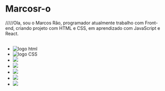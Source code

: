 # Marcosr-o
/////Ola, sou o Marcos Rão, programador atualmente trabalho com Front-end, criando projeto com HTML e CSS, em aprendizado com JavaScript e React.
<br>
<br>
- <img src="https://img.shields.io/badge/html5-%23E34F26.svg?style=for-the-badge&logo=html5&logoColor=white" alt="logo html"/>
- <img src="https://img.shields.io/badge/css3-%231572B6.svg?style=for-the-badge&logo=css3&logoColor=white" alt="logo CSS"/>
- <img src="https://img.shields.io/badge/javascript-%23323330.svg?style=for-the-badge&logo=javascript&logoColor=%23F7DF1E"/>
- <img src="https://img.shields.io/badge/Gmail-D14836?style=for-the-badge&logo=gmail&logoColor=white" /> <a href="marcosaugustorao@gmail.com"/>
- <img src="https://img.shields.io/badge/Instagram-%23E4405F.svg?style=for-the-badge&logo=Instagram&logoColor=white"/>
- <img src="https://img.shields.io/badge/linkedin-%230077B5.svg?style=for-the-badge&logo=linkedin&logoColor=white"/>
- <img src="https://img.shields.io/badge/WhatsApp-25D366?style=for-the-badge&logo=whatsapp&logoColor=white"/>
<!--   ![Marcos stats](https://github-readme-stats.vercel.app/api?username=Marcosrão&hide=contribs,prs)
![![Top Langs](https://github-readme-stats.vercel.app/api/top-langs/?username=Marcosrão)](https://github.com/anuraghazra/github-readme-stats)   />
